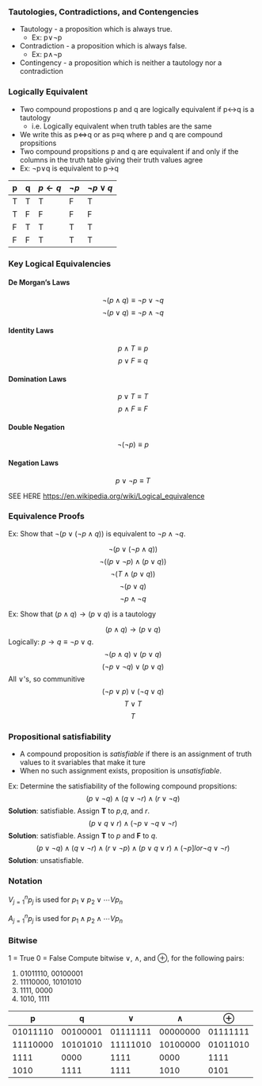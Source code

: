 ### Tautologies, Contradictions, and Contengencies
* Tautology - a proposition which is always true.
  * Ex: p∨¬p
* Contradiction - a proposition which is always false.
  * Ex: p∧¬p
* Contingency - a proposition which is neither a tautology nor a contradiction
### Logically Equivalent
* Two compound propostions p and q are logically equivalent if p↔q is a tautology
  * i.e. Logically equivalent when truth tables are the same
* We write this as p⇔q or as p≡q where p and q are compound propsitions
* Two compound propsitions p and q are equivalent if and only if the columns in the truth table giving their truth values agree
*  Ex: ¬p∨q is equivalent to p→q

|p|q|$p \leftarrow q$|$\neg p$|$\neg p \lor q$|
|-|-|-|-|-|
|T|T|T|F|T|
|T|F|F|F|F|
|F|T|T|T|T|
|F|F|T|T|T|

### Key Logical Equivalencies
#### De Morgan’s Laws
$$\neg (p \land q) \equiv \neg p \lor \neg q$$
$$\neg(p \lor q)\equiv \neg p \land \neg q$$
#### Identity Laws
$$p \land T \equiv p$$
$$p \lor F \equiv q$$
#### Domination Laws
$$p \lor T \equiv T$$
$$p \land F \equiv F$$
#### Double Negation
$$\neg (\neg p) \equiv p$$
#### Negation Laws
$$p \lor \neg p \equiv T$$

SEE HERE
https://en.wikipedia.org/wiki/Logical_equivalence

### Equivalence Proofs
Ex: Show that $\neg (p \lor (\neg p \land q))$ is equivalent to $\neg p \land \neg q$.

$$\neg (p \lor (\neg p \land q))$$
$$\neg ((p \lor \neg p)\land(p \lor q))$$
$$\neg (T \land (p \lor q))$$
$$\neg (p \lor q)$$
$$\neg p \land \neg q$$

Ex: Show that $(p \land q) \rightarrow (p \lor q)$ is a tautology


$$(p \land q) \rightarrow (p \lor q)$$
Logically: $p \rightarrow q \equiv \neg p \lor q$.
$$\neg(p \land q) \lor (p \lor q)$$
$$(\neg p \lor \neg q) \lor (p \lor q)$$
All $\lor$'s, so communitive
$$(\neg p \lor p) \lor (\neg q \lor q)$$
$$T \lor T$$
$$T$$

### Propositional satisfiability
* A compound proposition is *satisfiable* if there is an assignment of truth values to it svariables that make it ture
* When no such assignment exists, proposition is *unsatisfiable*.

Ex:
Determine the satisfiability of the following compound propsitions:
$$(p \lor \neg q) \land (q \lor \neg r) \land (r \lor \neg q)$$
**Solution**: satisfiable. Assign **T** to *p*,*q*, and *r*.
$$(p \lor q \lor r) \land (\neg p \lor \neg q \lor \neg r)$$
**Solution**: satisfiable. Assign **T** to *p* and **F** to *q*.
$$(p \lor \neg q) \land (q \lor \neg r) \land (r \lor \neg p) \land (p \lor q \lor r) \land (\neg p ]lor \neg q \lor \neg r)$$
**Solution**: unsatisfiable.

### Notation
$V^n_{j=1}p_j$ is used for $p_1 \lor p_2 \lor \cdots Vp_n$

$A^n_{j=1}p_j$ is used for $p_1 \land p_2 \land \cdots Vp_n$

### Bitwise
1 = True
0 = False
Compute bitwise $\lor$, $\land$, and $\oplus$, for the following pairs:
1. 01011110, 00100001
2. 11110000, 10101010
3. 1111, 0000
4. 1010, 1111

|p|q|$\lor$|$\land$|$\oplus$|
|-|-|-|-|-|
|01011110|00100001|01111111|00000000|01111111|
|11110000|10101010|11111010|10100000|01011010|
|1111|0000|1111|0000|1111|
|1010|1111|1111|1010|0101|

